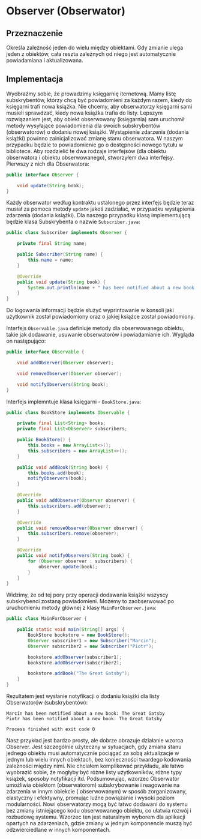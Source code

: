 # Observer (Obserwator)

## Przeznaczenie

Określa zależność jeden do wielu między obiektami. Gdy zmianie ulega jeden z obiektów, cała reszta zależnych od niego
jest automatycznie powiadamiana i aktualizowana.

## Implementacja

Wyobraźmy sobie, że prowadzimy księgarnię iternetową. Mamy listę subskrybentów, którzy chcą być powiadomieni za każdym
razem, kiedy do księgarni trafi nowa książka. Nie chcemy, aby obserwatorzy księgarni sami musieli sprawdzać, kiedy nowa
książka trafia do listy. Lepszym rozwiązaniem jest, aby obiekt obserwowany (księgarnia) sam uruchomił metody wysyłające
powiadomienia dla swoich subskrybentów (obserwatorów) o dodaniu nowej książki. Wystąpienie zdarzenia (dodania książki)
powinno zainicjalizować zmianę stanu obserwatora. W naszym przypadku będzie to powiadomienie go o dostępności nowego
tytułu w bibliotece. Aby rozdzielić te dwa rodzaje interfejsów (dla obiektu obserwatora i obiektu obserwowanego),
stworzyłem dwa interfejsy. Pierwszy z nich dla Obserwatora:

```java
public interface Observer {

    void update(String book);
}
```

Każdy obserwator według kontraktu ustalonego przez interfejs będzie teraz musiał za pomoca metody `update` jakoś
zadziałać, w przypadku wystąpienia zdarzenia (dodania książki). Dla naszego przypadku klasą implementującą będzie klasa
Subskrybenta o nazwie `Subscriber.java`:

```java
public class Subscriber implements Observer {

    private final String name;

    public Subscriber(String name) {
        this.name = name;
    }

    @Override
    public void update(String book) {
        System.out.println(name + " has been notified about a new book: " + book);
    }
}
```

Do logowania informacji będzie służyć wyprintowanie w konsoli jaki użytkownik został powiadomiony oraz o jakiej książce
został powiadomiony.

Interfejs `Observable.java` definiuje metody dla obserwowanego obiektu, takie jak dodawanie, usuwanie obserwatorów i
powiadamianie ich. Wygląda on następująco:

```java
public interface Observable {

    void addObserver(Observer observer);

    void removeObserver(Observer observer);

    void notifyObservers(String book);
}
```

Interfejs implemntuje klasa księgarni - `BookStore.java`:

```java
public class BookStore implements Observable {

    private final List<String> books;
    private final List<Observer> subscribers;

    public BookStore() {
        this.books = new ArrayList<>();
        this.subscribers = new ArrayList<>();
    }

    public void addBook(String book) {
        this.books.add(book);
        notifyObservers(book);
    }

    @Override
    public void addObserver(Observer observer) {
        this.subscribers.add(observer);
    }

    @Override
    public void removeObserver(Observer observer) {
        this.subscribers.remove(observer);
    }

    @Override
    public void notifyObservers(String book) {
        for (Observer observer : subscribers) {
            observer.update(book);
        }
    }
}
```

Widzimy, że od tej pory przy operacji dodawania książki wszyscy subskrybenci zostaną powiadomieni. Możemy to
zaobserwować po uruchomieniu metody głównej z klasy `MainForObserver.java`:

```java
public class MainForObserver {

    public static void main(String[] args) {
        BookStore bookstore = new BookStore();
        Observer subscriber1 = new Subscriber("Marcin");
        Observer subscriber2 = new Subscriber("Piotr");

        bookstore.addObserver(subscriber1);
        bookstore.addObserver(subscriber2);

        bookstore.addBook("The Great Gatsby");
    }
}
```

Rezultatem jest wysłanie notyfikacji o dodaniu książki dla listy Obserwatorów (subskrybentów):

```console
Marcin has been notified about a new book: The Great Gatsby
Piotr has been notified about a new book: The Great Gatsby

Process finished with exit code 0
```

Nasz przykład jest bardzo prosty, ale dobrze obrazuje działanie wzorca Observer. Jest szczególnie użyteczny w
sytuacjach, gdy zmiana stanu jednego obiektu musi automatycznie pociągać za sobą aktualizacje w jednym lub wielu innych
obiektach, bez konieczności twardego kodowania zależności między nimi. Nie chciałem komplikować przykładu, ale łatwo
wyobrazić sobie, że mogłyby być różne listy użytkowników, różne typy książek, sposoby notyfikacji itd. Podsumowując,
wzorzec Obserwator umożliwia obiektom (obserwatorom) subskrybowanie i reagowanie na zdarzenia w innym obiekcie (
obserwowanym) w sposób zorganizowany, elastyczny i efektywny, promując luźne powiązanie i wysoki poziom modularności.
Nowi obserwatorzy mogą być łatwo dodawani do systemu bez zmiany istniejącego kodu obserwowanego obiektu, co ułatwia
rozwój i rozbudowę systemu. Wzorzec ten jest naturalnym wyborem dla aplikacji opartych na zdarzeniach, gdzie zmiany w
jednym komponencie muszą być odzwierciedlane w innych komponentach.